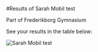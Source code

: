 
#Results of Sarah Mobil test 

Part of Frederikborg Gymnasium

See your results in the table below:

![Sarah Mobil test](./plots/SarahMobiltest_table.png)

